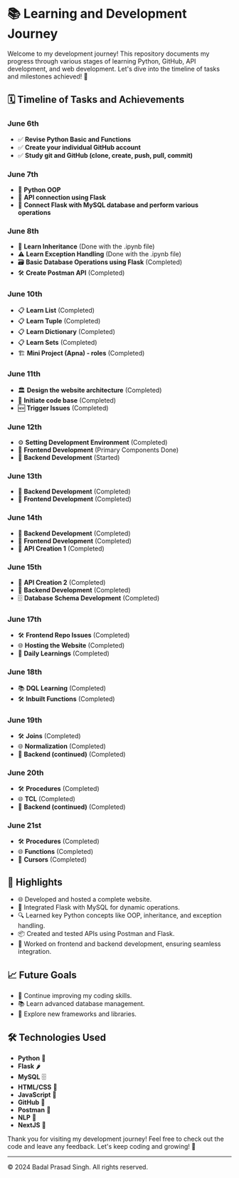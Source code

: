 # 📚 Learning and Development Journey

Welcome to my development journey! This repository documents my progress through various stages of learning Python, GitHub, API development, and web development. Let's dive into the timeline of tasks and milestones achieved! 🚀

## 🗓️ Timeline of Tasks and Achievements

### June 6th
- ✅ **Revise Python Basic and Functions**
- ✅ **Create your individual GitHub account**
- ✅ **Study git and GitHub (clone, create, push, pull, commit)**

### June 7th
- 📝 **Python OOP**
- 🔗 **API connection using Flask**
- 🔄 **Connect Flask with MySQL database and perform various operations**

### June 8th
- 📜 **Learn Inheritance** (Done with the .ipynb file)
- ⚠️ **Learn Exception Handling** (Done with the .ipynb file)
- 🗃️ **Basic Database Operations using Flask** (Completed)
- 🛠️ **Create Postman API** (Completed)

### June 10th
- 📋 **Learn List** (Completed)
- 📋 **Learn Tuple** (Completed)
- 📋 **Learn Dictionary** (Completed)
- 📋 **Learn Sets** (Completed)
- 🏗️ **Mini Project (Apna) - roles** (Completed)

### June 11th
- 🏛️ **Design the website architecture** (Completed)
- 🏁 **Initiate code base** (Completed)
- 🆕 **Trigger Issues** (Completed)

### June 12th
- ⚙️ **Setting Development Environment** (Completed)
- 🎨 **Frontend Development** (Primary Components Done)
- 🔧 **Backend Development** (Started)

### June 13th
- 🔧 **Backend Development** (Completed)
- 🎨 **Frontend Development** (Completed)

### June 14th
- 🔧 **Backend Development** (Completed)
- 🎨 **Frontend Development** (Completed)
- 🔌 **API Creation 1** (Completed)

### June 15th
- 🔌 **API Creation 2** (Completed)
- 🔧 **Backend Development** (Completed)
- 🗄️ **Database Schema Development** (Completed)

### June 17th
- 🛠️ **Frontend Repo Issues** (Completed)
- 🌐 **Hosting the Website** (Completed)
- 📆 **Daily Learnings** (Completed)

### June 18th
- 📚 **DQL Learning** (Completed)
- 🛠️ **Inbuilt Functions** (Completed)

### June 19th
- 🛠️ **Joins** (Completed)
- 🌐 **Normalization** (Completed)
- 📆 **Backend (continued)** (Completed)

### June 20th
- 🛠️ **Procedures** (Completed)
- 🌐 **TCL** (Completed)
- 📆 **Backend (continued)** (Completed)

### June 21st
- 🛠️ **Procedures** (Completed)
- 🌐 **Functions** (Completed)
- 📆 **Cursors** (Completed)

## 🌟 Highlights

- 🌐 Developed and hosted a complete website.
- 🔄 Integrated Flask with MySQL for dynamic operations.
- 🔍 Learned key Python concepts like OOP, inheritance, and exception handling.
- 📦 Created and tested APIs using Postman and Flask.
- 🎨 Worked on frontend and backend development, ensuring seamless integration.

## 📈 Future Goals

- 🚀 Continue improving my coding skills.
- 📚 Learn advanced database management.
- 🌟 Explore new frameworks and libraries.

## 🛠️ Technologies Used

- **Python** 🐍
- **Flask** 🌶️
- **MySQL** 🗄️
- **HTML/CSS** 🎨
- **JavaScript** 📜
- **GitHub** 🐙
- **Postman** 🚀
- **NLP** 🚀
- **NextJS** 🚀

Thank you for visiting my development journey! Feel free to check out the code and leave any feedback. Let's keep coding and growing! 🌱

---

© 2024 Badal Prasad Singh. All rights reserved.
